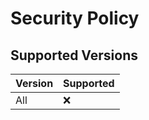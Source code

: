 # Security Policy

## Supported Versions

| Version | Supported          |
| ------- | ------------------ |
| All   | :x:                |

